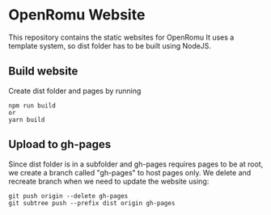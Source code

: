 # OpenRomu Website

This repository contains the static websites for OpenRomu
It uses a template system, so dist folder has to be built using NodeJS.

## Build website

Create dist folder and pages by running

    npm run build
    or
    yarn build

## Upload to gh-pages

Since dist folder is in a subfolder and gh-pages requires pages to be at root,
we create a branch called "gh-pages" to host pages only.
We delete and recreate branch when we need to update the website using:

    git push origin --delete gh-pages
    git subtree push --prefix dist origin gh-pages